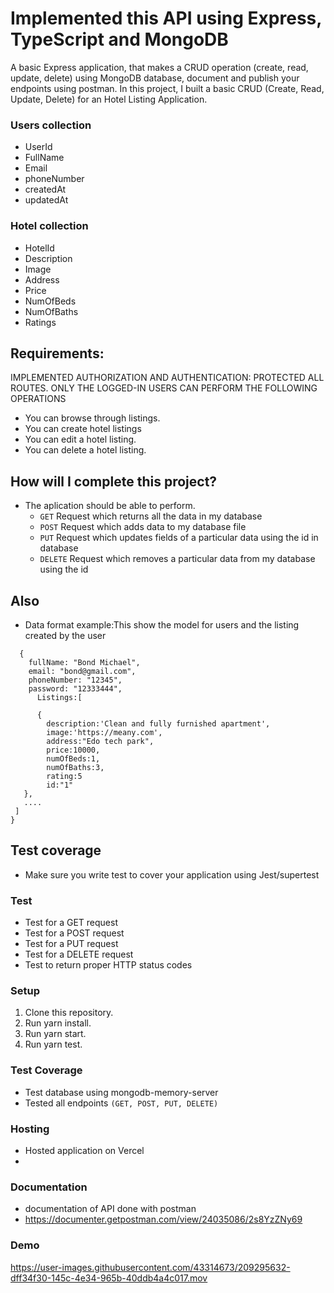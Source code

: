 # Implemented this API using Express, TypeScript and MongoDB

A basic Express application, that makes a CRUD operation (create, read, update, delete) using MongoDB database, document and publish your endpoints using postman.
In this project, I built a basic CRUD (Create, Read, Update, Delete) for an Hotel Listing Application.

### Users collection

- UserId
- FullName
- Email
- phoneNumber
- createdAt
- updatedAt

### Hotel collection

- HotelId
- Description
- Image
- Address
- Price
- NumOfBeds
- NumOfBaths
- Ratings

## Requirements:

IMPLEMENTED AUTHORIZATION AND AUTHENTICATION: PROTECTED ALL ROUTES. ONLY THE LOGGED-IN USERS CAN PERFORM THE FOLLOWING OPERATIONS

- You can browse through listings.
- You can create hotel listings
- You can edit a hotel listing.
- You can delete a hotel listing.

## How will I complete this project?

- The aplication should be able to perform.
  - `GET` Request which returns all the data in my database
  - `POST` Request which adds data to my database file
  - `PUT` Request which updates fields of a particular data using the id in database
  - `DELETE` Request which removes a particular data from my database using the id

## Also

- Data format example:This show the model for users and the listing created by the user

```
  {
    fullName: "Bond Michael",
    email: "bond@gmail.com",
    phoneNumber: "12345",
    password: "12333444",
      Listings:[

      {
        description:'Clean and fully furnished apartment',
        image:'https://meany.com',
        address:"Edo tech park",
        price:10000,
        numOfBeds:1,
        numOfBaths:3,
        rating:5
        id:"1"
   },
   ....
 ]
}

```

## Test coverage

- Make sure you write test to cover your application using Jest/supertest

### Test

- Test for a GET request
- Test for a POST request
- Test for a PUT request
- Test for a DELETE request
- Test to return proper HTTP status codes

### Setup

1. Clone this repository.
2. Run yarn install.
3. Run yarn start.
4. Run yarn test.

### Test Coverage

- Test database using mongodb-memory-server
- Tested all endpoints `(GET, POST, PUT, DELETE)`

### Hosting

- Hosted application on Vercel
- 

### Documentation

- documentation of API done with postman
- https://documenter.getpostman.com/view/24035086/2s8YzZNy69

### Demo

https://user-images.githubusercontent.com/43314673/209295632-dff34f30-145c-4e34-965b-40ddb4a4c017.mov

